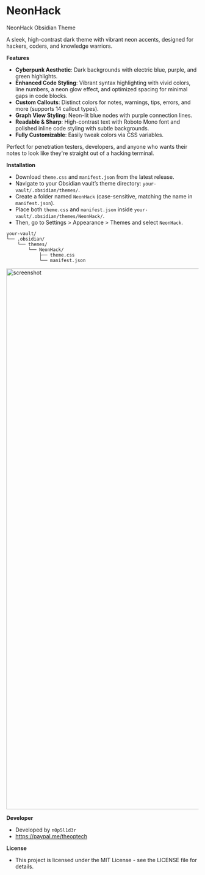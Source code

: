 # NeonHack
NeonHack Obsidian Theme

A sleek, high-contrast dark theme with vibrant neon accents, designed for hackers, coders, and knowledge warriors.

**Features**
- **Cyberpunk Aesthetic**: Dark backgrounds with electric blue, purple, and green highlights.
- **Enhanced Code Styling**: Vibrant syntax highlighting with vivid colors, line numbers, a neon glow effect, and optimized spacing for minimal gaps in code blocks.
- **Custom Callouts**: Distinct colors for notes, warnings, tips, errors, and more (supports 14 callout types).
- **Graph View Styling**: Neon-lit blue nodes with purple connection lines.
- **Readable & Sharp**: High-contrast text with Roboto Mono font and polished inline code styling with subtle backgrounds.
- **Fully Customizable**: Easily tweak colors via CSS variables.

Perfect for penetration testers, developers, and anyone who wants their notes to look like they're straight out of a hacking terminal.

**Installation**
- Download `theme.css` and `manifest.json` from the latest release.
- Navigate to your Obsidian vault’s theme directory: `your-vault/.obsidian/themes/`.
- Create a folder named `NeonHack` (case-sensitive, matching the name in `manifest.json`).
- Place both `theme.css` and `manifest.json` inside `your-vault/.obsidian/themes/NeonHack/`.
- Then, go to Settings > Appearance > Themes and select `NeonHack`.

```
your-vault/
└── .obsidian/
    └── themes/
        └── NeonHack/
            ├── theme.css
            └── manifest.json
```

<img width="2060" height="1413" alt="screenshot" src="https://github.com/user-attachments/assets/8102d3a1-d360-4f79-9759-84427456c1ed" />


**Developer**
- Developed by `n0p5l1d3r`
- https://paypal.me/theoptech

**License**
- This project is licensed under the MIT License - see the LICENSE file for details.


